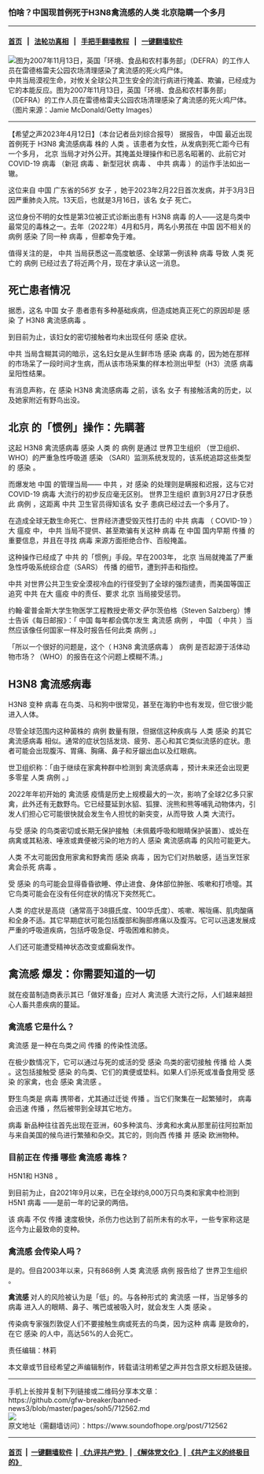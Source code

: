 ###  怕啥？中国现首例死于H3N8禽流感的人类  北京隐瞒一个多月
------------------------

#### [首页](https://github.com/gfw-breaker/banned-news3/blob/master/README.md) &nbsp;&nbsp;|&nbsp;&nbsp; [法轮功真相](https://github.com/begood0513/basic/blob/master/README.md)  &nbsp;&nbsp;|&nbsp;&nbsp; [手把手翻墙教程](https://github.com/gfw-breaker/guides/wiki)  &nbsp;&nbsp;|&nbsp;&nbsp; [一键翻墙软件](https://github.com/gfw-breaker/nogfw/blob/master/README.md)  



<div><img alt="图为2007年11月13日，英国「环境、食品和农村事务部」（DEFRA）的工作人员在雷德格雷夫公园农场清理感染了禽流感的死火鸡尸体。" src="https://img.soundofhope.org/2023-04/1681328607142.jpg"/>
<br/><figcaption class="caption">
 中共当局漠视生命，对攸关全球公共卫生安全的流行病进行掩盖、欺骗，已经成为它的本能反应。图为2007年11月13日，英国「环境、食品和农村事务部」（DEFRA）的工作人员在雷德格雷夫公园农场清理感染了禽流感的死火鸡尸体。（图片来源：Jamie McDonald/Getty Images）
</figcaption></div><hr/>


<div><div class="Content__Wrapper sc-1bvya0-0 elmmKw article_body" data-checkusr="" itemprop="articleBody">
 <div id="post_place_1">
 </div>
 <p class="meta-top">
  <span class="meta">
   【希望之声2023年4月12日】（本台记者岳刘综合报导）
  </span>
  据报告，
  <ok href="/term/1120">
   中国
  </ok>
  最近出现首例死于
  <ok href="/term/729274">
   H3N8
  </ok>
  <ok href="/term/22048">
   禽流感病毒
  </ok>
  株的
  <ok href="/term/12119">
   人类
  </ok>
  。该患者为女性，从发病到死亡距今已有一个多月，
  <ok href="/term/2252">
   北京
  </ok>
  当局才对外公开。其掩盖处理操作和已恶名昭著的、此前它对
  <ok href="/term/229408">
   COVID-19
  </ok>
  <ok href="/term/6769">
   病毒
  </ok>
  （新冠
  <ok href="/term/6769">
   病毒
  </ok>
  、新型冠状
  <ok href="/term/6769">
   病毒
  </ok>
  、
  <ok href="/term/1059">
   中共
  </ok>
  <ok href="/term/6769">
   病毒
  </ok>
  ）的运作手法如出一辙。
 </p>
 <p>
  这位来自
  <ok href="/term/1120">
   中国
  </ok>
  广东省的56岁
  <ok href="/term/25648">
   女子
  </ok>
  ，她于2023年2月22日首次发病，并于3月3日因严重肺炎入院。13天后，也就是3月16日，该名
  <ok href="/term/25648">
   女子
  </ok>
  死亡。
 </p>
 <p>
  这位身份不明的女性是第3位被正式诊断出患有
  <ok href="/term/729274">
   H3N8
  </ok>
  <ok href="/term/6769">
   病毒
  </ok>
  的人——这是鸟类中最常见的毒株之一。去年（2022年）4月和5月，两名小男孩在
  <ok href="/term/1120">
   中国
  </ok>
  因不相关的
  <ok href="/term/32967">
   病例
  </ok>
  <ok href="/term/19059">
   感染
  </ok>
  了同一种
  <ok href="/term/6769">
   病毒
  </ok>
  ，但都幸免于难。
 </p>
 <p>
  值得关注的是，
  <ok href="/term/1059">
   中共
  </ok>
  当局获悉这一高度敏感、全球第一例该种
  <ok href="/term/6769">
   病毒
  </ok>
  导致
  <ok href="/term/12119">
   人类
  </ok>
  死亡的
  <ok href="/term/32967">
   病例
  </ok>
  已经过去了将近两个月，现在才承认这一消息。
 </p>
 <h2>
  <strong>
   死亡患者情况
  </strong>
 </h2>
 <p>
  据悉，这名
  <ok href="/term/1120">
   中国
  </ok>
  <ok href="/term/25648">
   女子
  </ok>
  患者患有多种基础疾病，但造成她真正死亡的原因却是
  <ok href="/term/19059">
   感染
  </ok>
  了
  <ok href="/term/729274">
   H3N8
  </ok>
  <ok href="/term/22048">
   禽流感病毒
  </ok>
  。
 </p>
 <p>
  到目前为止，该妇女的密切接触者均未出现任何
  <ok href="/term/19059">
   感染
  </ok>
  症状。
 </p>
 <p>
  <ok href="/term/1059">
   中共
  </ok>
  当局含糊其词的暗示，这名妇女是从生鲜市场
  <ok href="/term/19059">
   感染
  </ok>
  <ok href="/term/6769">
   病毒
  </ok>
  的，因为她在那样的市场呆了一段时间才生病，而从该市场采集的样本检测出甲型（H3）流感
  <ok href="/term/6769">
   病毒
  </ok>
  呈阳性结果。
 </p>
 <p>
  有消息声称，在
  <ok href="/term/19059">
   感染
  </ok>
  <ok href="/term/729274">
   H3N8
  </ok>
  <ok href="/term/22048">
   禽流感病毒
  </ok>
  之前，该名
  <ok href="/term/25648">
   女子
  </ok>
  有接触活禽的历史，以及她家附近有野鸟出没。
 </p>
 <h2>
  <strong>
   <ok href="/term/2252">
    北京
   </ok>
   的「惯例」操作：先瞒著
  </strong>
 </h2>
 <p>
  这起
  <ok href="/term/729274">
   H3N8
  </ok>
  <ok href="/term/22048">
   禽流感病毒
  </ok>
  <ok href="/term/19059">
   感染
  </ok>
  <ok href="/term/12119">
   人类
  </ok>
  的
  <ok href="/term/32967">
   病例
  </ok>
  是通过
  <ok href="/term/6660">
   世界卫生组织
  </ok>
  （世卫组织、WHO）的严重急性呼吸道
  <ok href="/term/19059">
   感染
  </ok>
  （SARI）监测系统发现的，该系统追踪这些类型的
  <ok href="/term/19059">
   感染
  </ok>
  。
 </p>
 <p>
  而爆发地
  <ok href="/term/1120">
   中国
  </ok>
  的管理当局——
  <ok href="/term/1059">
   中共
  </ok>
  ，对
  <ok href="/term/19059">
   感染
  </ok>
  的处理则是瞒报和迟报，这与它对
  <ok href="/term/229408">
   COVID-19
  </ok>
  <ok href="/term/6769">
   病毒
  </ok>
  大流行的初步反应毫无区别。
  <ok href="/term/6660">
   世界卫生组织
  </ok>
  直到3月27日才获悉此
  <ok href="/term/32967">
   病例
  </ok>
  ，这距离
  <ok href="/term/1059">
   中共
  </ok>
  卫生官员得知该名
  <ok href="/term/25648">
   女子
  </ok>
  患病已经过去一个多月了。
 </p>
 <p>
  在造成全球无数生命死亡、世界经济遭受毁灭性打击的
  <ok href="/term/1059">
   中共
  </ok>
  <ok href="/term/6769">
   病毒
  </ok>
  （
  <ok href="/term/229408">
   COVID-19
  </ok>
  ）大
  <ok href="/term/51127">
   瘟疫
  </ok>
  中，
  <ok href="/term/1059">
   中共
  </ok>
  当局不提供、甚至欺骗有关这种
  <ok href="/term/6769">
   病毒
  </ok>
  在
  <ok href="/term/1120">
   中国
  </ok>
  国内早期
  <ok href="/term/7498">
   传播
  </ok>
  的重要信息，并且在寻找
  <ok href="/term/6769">
   病毒
  </ok>
  来源方面拒绝合作、百般掩盖。
 </p>
 <p>
  这种操作已经成了
  <ok href="/term/1059">
   中共
  </ok>
  的「惯例」手段。早在2003年，
  <ok href="/term/2252">
   北京
  </ok>
  当局就掩盖了严重急性呼吸系统综合症（SARS）
  <ok href="/term/7498">
   传播
  </ok>
  的细节，遭到抨击和指控。
 </p>
 <p>
  <ok href="/term/1059">
   中共
  </ok>
  对世界公共卫生安全漠视冷血的行径受到了全球的强烈谴责，而美国等国正追究
  <ok href="/term/1059">
   中共
  </ok>
  在大
  <ok href="/term/51127">
   瘟疫
  </ok>
  中的责任、要求
  <ok href="/term/2252">
   北京
  </ok>
  当局接受惩罚。
 </p>
 <p>
  约翰·霍普金斯大学生物医学工程教授史蒂文·萨尔茨伯格（Steven Salzberg）博士告诉《每日邮报》：「
  <ok href="/term/1120">
   中国
  </ok>
  每年都会偶尔发生
  <ok href="/term/15979">
   禽流感
  </ok>
  <ok href="/term/32967">
   病例
  </ok>
  ，
  <ok href="/term/1120">
   中国
  </ok>
  （
  <ok href="/term/1059">
   中共
  </ok>
  ）当然应该像任何国家一样及时报告任何此类
  <ok href="/term/32967">
   病例
  </ok>
  。」
 </p>
 <p>
  「所以一个很好的问题是，这个（
  <ok href="/term/729274">
   H3N8
  </ok>
  <ok href="/term/22048">
   禽流感病毒
  </ok>
  ）
  <ok href="/term/32967">
   病例
  </ok>
  是否起源于活体动物市场？（WHO）的报告在这个问题上模糊不清。」
 </p>
 <h2>
  <strong>
   <ok href="/term/729274">
    H3N8
   </ok>
   <ok href="/term/22048">
    禽流感病毒
   </ok>
  </strong>
 </h2>
 <p>
  <ok href="/term/729274">
   H3N8
  </ok>
  变种
  <ok href="/term/6769">
   病毒
  </ok>
  在鸟类、马和狗中很常见，甚至在海豹中也有发现，但它很少能进入人体。
 </p>
 <p>
  尽管全球范围内这种菌株的
  <ok href="/term/32967">
   病例
  </ok>
  数量有限，但据信这种疾病与
  <ok href="/term/12119">
   人类
  </ok>
  <ok href="/term/19059">
   感染
  </ok>
  的其它
  <ok href="/term/22048">
   禽流感病毒
  </ok>
  相似。通常的症状包括发烧、疲劳、恶心和其它类似流感的症状。患者可能会出现腹泻、胃痛、胸痛、鼻子和牙龈出血以及红眼病。
 </p>
 <p>
  世卫组织称：「由于继续在家禽种群中检测到
  <ok href="/term/22048">
   禽流感病毒
  </ok>
  ，预计未来还会出现更多零星
  <ok href="/term/12119">
   人类
  </ok>
  <ok href="/term/32967">
   病例
  </ok>
  。」
 </p>
 <p>
  2022年年初开始的
  <ok href="/term/15979">
   禽流感
  </ok>
  疫情是历史上规模最大的一次，影响了全球2亿多只家禽，此外还有无数野鸟。它已经蔓延到水貂、狐狸、浣熊和熊等哺乳动物体内，引发人们担心它可能很快就会发生令人担忧的新突变，从而导致
  <ok href="/term/12119">
   人类
  </ok>
  大流行。
 </p>
 <p>
  与受
  <ok href="/term/19059">
   感染
  </ok>
  的鸟类密切或长期无保护接触（未佩戴呼吸和眼睛保护装置）、或处在病禽或其粘液、唾液或粪便被污染的地方的人
  <ok href="/term/19059">
   感染
  </ok>
  <ok href="/term/22048">
   禽流感病毒
  </ok>
  的风险可能更大。
 </p>
 <p>
  <ok href="/term/12119">
   人类
  </ok>
  不太可能因食用家禽和野禽而
  <ok href="/term/19059">
   感染
  </ok>
  <ok href="/term/6769">
   病毒
  </ok>
  ，因为它们对热敏感，适当烹饪家禽会杀死
  <ok href="/term/6769">
   病毒
  </ok>
  。
 </p>
 <p>
  受
  <ok href="/term/19059">
   感染
  </ok>
  的鸟可能会显得昏昏欲睡、停止进食、身体部位肿胀、咳嗽和打喷嚏。其它鸟类可能会在没有任何症状的情况下突然死亡。
 </p>
 <p>
  <ok href="/term/12119">
   人类
  </ok>
  的症状是高烧（通常高于38摄氏度、100华氏度）、咳嗽、喉咙痛、肌肉酸痛和全身不适。其它早期症状可能包括腹部和胸部疼痛以及腹泻。它可以迅速发展成严重的呼吸道疾病，包括呼吸急促、呼吸困难和肺炎。
 </p>
 <p>
  人们还可能遭受精神状态改变或癫痫发作。
 </p>
 <h2>
  <strong>
   <ok href="/term/15979">
    禽流感
   </ok>
   爆发：你需要知道的一切
  </strong>
 </h2>
 <p>
  就在疫苗制造商表示其已「做好准备」应对人
  <ok href="/term/15979">
   禽流感
  </ok>
  大流行之际，人们越来越担心人畜共患疾病的蔓延。
 </p>
 <h3>
  <ok href="/term/15979">
   禽流感
  </ok>
  <strong>
   它是什么？
  </strong>
 </h3>
 <p>
  <ok href="/term/15979">
   禽流感
  </ok>
  是一种在鸟类之间
  <ok href="/term/7498">
   传播
  </ok>
  的传染性流感。
 </p>
 <p>
  在极少数情况下，它可以通过与死的或活的受
  <ok href="/term/19059">
   感染
  </ok>
  鸟类的密切接触
  <ok href="/term/7498">
   传播
  </ok>
  给
  <ok href="/term/12119">
   人类
  </ok>
  。这包括接触受
  <ok href="/term/19059">
   感染
  </ok>
  的鸟类、它们的粪便或垫料。如果人们杀死或准备食用受
  <ok href="/term/19059">
   感染
  </ok>
  的家禽，也会
  <ok href="/term/19059">
   感染
  </ok>
  <ok href="/term/15979">
   禽流感
  </ok>
  。
 </p>
 <p>
  野生鸟类是
  <ok href="/term/6769">
   病毒
  </ok>
  携带者，尤其通过迁徙
  <ok href="/term/7498">
   传播
  </ok>
  。当它们聚集在一起繁殖时，
  <ok href="/term/6769">
   病毒
  </ok>
  会迅速
  <ok href="/term/7498">
   传播
  </ok>
  ，然后被带到全球其它地方。
 </p>
 <p>
  <ok href="/term/6769">
   病毒
  </ok>
  新品种往往首先出现在亚洲，60多种滨鸟、涉禽和水禽从那里前往阿拉斯加与来自美国的候鸟进行繁殖和杂交。其它的，则向西
  <ok href="/term/7498">
   传播
  </ok>
  并
  <ok href="/term/19059">
   感染
  </ok>
  欧洲物种。
 </p>
 <h3>
  <strong>
   目前正在
   <ok href="/term/7498">
    传播
   </ok>
   哪些
   <ok href="/term/15979">
    禽流感
   </ok>
   毒株？
  </strong>
 </h3>
 <p>
  H5N1和
  <ok href="/term/729274">
   H3N8
  </ok>
  。
 </p>
 <p>
  到目前为止，自2021年9月以来，已在全球约8,000万只鸟类和家禽中检测到H5N1
  <ok href="/term/6769">
   病毒
  </ok>
  ——是前一年的记录的两倍。
 </p>
 <p>
  该
  <ok href="/term/6769">
   病毒
  </ok>
  不仅
  <ok href="/term/7498">
   传播
  </ok>
  速度极快，杀伤力也达到了前所未有的水平，一些专家称这是迄今为止最致命的变种。
 </p>
 <h3>
  <strong>
   <ok href="/term/15979">
    禽流感
   </ok>
   会传染人吗？
  </strong>
 </h3>
 <p>
  是的。但自2003年以来，只有868例
  <ok href="/term/12119">
   人类
  </ok>
  <ok href="/term/15979">
   禽流感
  </ok>
  <ok href="/term/32967">
   病例
  </ok>
  报告给了
  <ok href="/term/6660">
   世界卫生组织
  </ok>
  。
 </p>
 <p>
  <strong>
   <ok href="/term/15979">
    禽流感
   </ok>
  </strong>
  对人的风险被认为是「低」的。与各种形式的
  <ok href="/term/15979">
   禽流感
  </ok>
  一样，当足够多的
  <ok href="/term/6769">
   病毒
  </ok>
  进入人的眼睛、鼻子、嘴巴或被吸入时，就会发生
  <ok href="/term/12119">
   人类
  </ok>
  <ok href="/term/19059">
   感染
  </ok>
  。
 </p>
 <p>
  传染病专家强烈敦促人们不要接触生病或死去的鸟类，因为这种
  <ok href="/term/6769">
   病毒
  </ok>
  是致命的，在它
  <ok href="/term/19059">
   感染
  </ok>
  的人中，高达56%的人会死亡。
 </p>
 <p class="meta-btm">
  责任编辑：林莉
 </p>
 <p class="meta-btm">
  本文章或节目经希望之声编辑制作，转载请注明希望之声并包含原文标题及链接。
 </p>
</div>
</div>
<hr/>
手机上长按并复制下列链接或二维码分享本文章：<br/>
https://github.com/gfw-breaker/banned-news3/blob/master/pages/soh5/712562.md <br/>
<a href='https://github.com/gfw-breaker/banned-news3/blob/master/pages/soh5/712562.md'><img src='https://github.com/gfw-breaker/banned-news3/blob/master/pages/soh5/712562.md.png'/></a> <br/>
原文地址（需翻墙访问）：https://www.soundofhope.org/post/712562


------------------------
#### [首页](https://github.com/gfw-breaker/banned-news3/blob/master/README.md) &nbsp;|&nbsp; [一键翻墙软件](https://github.com/gfw-breaker/nogfw/blob/master/README.md) &nbsp;| [《九评共产党》](https://github.com/gfw-breaker/9ping.md/blob/master/README.md#九评之一评共产党是什么) | [《解体党文化》](https://github.com/gfw-breaker/jtdwh.md/blob/master/README.md) | [《共产主义的终极目的》](https://github.com/gfw-breaker/gczydzjmd.md/blob/master/README.md)


<img src='http://gfw-breaker.win/banned-news3/pages/soh5/712562.md' width='0px' height='0px'/>